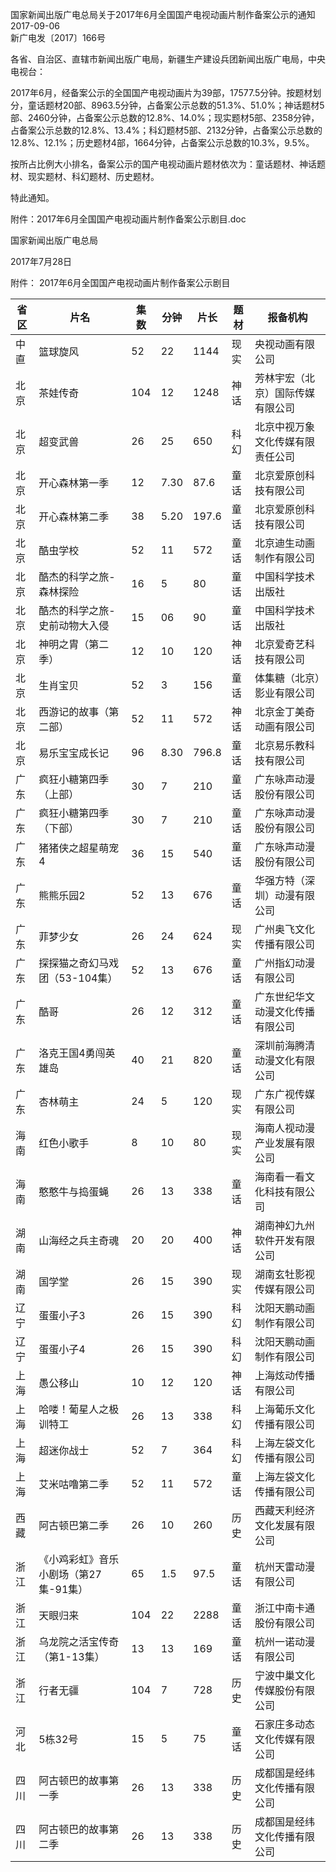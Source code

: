 国家新闻出版广电总局关于2017年6月全国国产电视动画片制作备案公示的通知  
2017-09-06    
新广电发〔2017〕166号

各省、自治区、直辖市新闻出版广电局，新疆生产建设兵团新闻出版广电局，中央电视台：

2017年6月，经备案公示的全国国产电视动画片为39部，17577.5分钟。按题材划分，童话题材20部、8963.5分钟，占备案公示总数的51.3%、51.0%；神话题材5部、2460分钟，占备案公示总数的12.8%、14.0%；现实题材5部、2358分钟，占备案公示总数的12.8%、13.4%；科幻题材5部、2132分钟，占备案公示总数的12.8%、12.1%；历史题材4部，1664分钟，占备案公示总数的10.3%，9.5%。

按所占比例大小排名，备案公示的国产电视动画片题材依次为：童话题材、神话题材、现实题材、科幻题材、历史题材。

特此通知。

 

附件：2017年6月全国国产电视动画片制作备案公示剧目.doc

 

 

国家新闻出版广电总局

2017年7月28日




附件：
2017年6月全国国产电视动画片制作备案公示剧目


省区 | 片名 | 集数 | 分钟 | 片长 | 题材 | 报备机构
---|----|----|----|----|----|-----
中直 | 篮球旋风 | 52 | 22 | 1144 | 现实 | 央视动画有限公司
北京 | 茶娃传奇 | 104 | 12 | 1248 | 神话 | 芳林宇宏（北京）国际传媒有限公司
北京 | 超变武兽 | 26 | 25 | 650 | 科幻 | 北京中视万象文化传媒有限责任公司
北京 | 开心森林第一季 | 12 | 7.30 | 87.6 | 童话 | 北京爱原创科技有限公司
北京 | 开心森林第二季 | 38 | 5.20 | 197.6 | 童话 | 北京爱原创科技有限公司
北京 | 酷虫学校 | 52 | 11 | 572 | 童话 | 北京迪生动画制作有限公司
北京 | 酷杰的科学之旅-森林探险 | 16 | 5 | 80 | 童话 | 中国科学技术出版社
北京 | 酷杰的科学之旅-史前动物大入侵 | 15 | 06 | 90 | 童话 | 中国科学技术出版社
北京 | 神明之胄（第二季） | 12 | 10 | 120 | 神话 | 北京爱奇艺科技有限公司
北京 | 生肖宝贝 | 52 | 3 | 156 | 童话 | 体集糖（北京）影业有限公司
北京 | 西游记的故事（第二部） | 52 | 11 | 572 | 神话 | 北京金丁美奇动画有限公司
北京 | 易乐宝宝成长记 | 96 | 8.30 | 796.8 | 童话 | 北京易乐教科技有限公司
广东 | 疯狂小糖第四季（上部） | 30 | 7 | 210 | 童话 | 广东咏声动漫股份有限公司
广东 | 疯狂小糖第四季（下部） | 30 | 7 | 210 | 童话 | 广东咏声动漫股份有限公司
广东 | 猪猪侠之超星萌宠4 | 36 | 15 | 540 | 童话 | 广东咏声动漫股份有限公司
广东 | 熊熊乐园2 | 52 | 13 | 676 | 童话 | 华强方特（深圳）动漫有限公司
广东 | 菲梦少女 | 26 | 24 | 624 | 现实 | 广州奥飞文化传播有限公司
广东 | 探探猫之奇幻马戏团（53-104集） | 52 | 13 | 676 | 童话 | 广州指幻动漫有限公司
广东 | 酷哥 | 26 | 12 | 312 | 童话 | 广东世纪华文动漫文化传播有限公司
广东 | 洛克王国4勇闯英雄岛 | 40 | 21 | 820 | 童话 | 深圳前海腾清动漫文化有限公司
广东 | 杏林萌主 | 24 | 5 | 120 | 现实 | 广东广视传媒有限公司
海南 | 红色小歌手 | 8 | 10 | 80 | 现实 | 海南人视动漫产业发展有限公司
海南 | 憨憨牛与捣蛋蝇 | 26 | 13 | 338 | 童话 | 海南看一看文化科技有限公司
湖南 | 山海经之兵主奇魂 | 20 | 20 | 400 | 神话 | 湖南神幻九州软件开发有限公司
湖南 | 国学堂 | 26 | 15 | 390 | 现实 | 湖南玄牡影视传媒有限公司
辽宁 | 蛋蛋小子3 | 26 | 15 | 390 | 科幻 | 沈阳天鹏动画制作有限公司
辽宁 | 蛋蛋小子4 | 26 | 15 | 390 | 科幻 | 沈阳天鹏动画制作有限公司
上海 | 愚公移山 | 10 | 12 | 120 | 神话 | 上海炫动传播有限公司
上海 | 哈喽！葡星人之极训特工 | 26 | 13 | 338 | 科幻 | 上海葡乐文化传播有限公司
上海 | 超迷你战士 | 52 | 7 | 364 | 科幻 | 上海左袋文化传播有限公司
上海 | 艾米咕噜第二季 | 52 | 11 | 572 | 童话 | 上海左袋文化传播有限公司
西藏 | 阿古顿巴第二季 | 26 | 10 | 260 | 历史 | 西藏天利经济文化发展有限公司
浙江 | 《小鸡彩虹》音乐小剧场（第27集-91集） | 65 | 1.5 | 97.5 | 童话 | 杭州天雷动漫有限公司
浙江 | 天眼归来 | 104 | 22 | 2288 | 童话 | 浙江中南卡通股份有限公司
浙江 | 乌龙院之活宝传奇（第1-13集） | 13 | 13 | 169 | 童话 | 杭州一诺动漫有限公司
浙江 | 行者无疆 | 104 | 7 | 728 | 历史 | 宁波中巢文化传媒股份有限公司
河北 | 5栋32号 | 15 | 5 | 75 | 童话 | 石家庄多动态文化传媒有限公司
四川 | 阿古顿巴的故事第一季 | 26 | 13 | 338 | 历史 | 成都国是经纬文化传播有限公司
四川 | 阿古顿巴的故事第二季 | 26 | 13 | 338 | 历史 | 成都国是经纬文化传播有限公司


